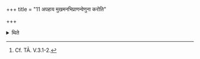+++
title = "11 अपहाय मुखमनभिप्राणन्वेणुना करोति"

+++

<details><summary>थिते</summary>

11. He prepares it by means of a bamboo-stick turning away his face and without breathing (over it).[^1]   

[^1]: Cf. TĀ. V.3.1-2. 
</details>
